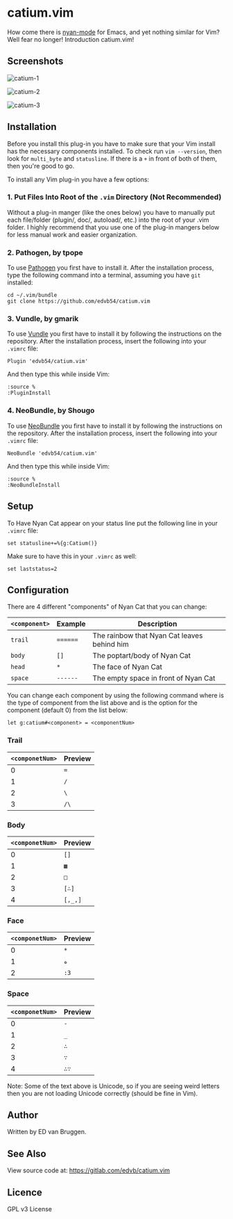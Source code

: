 # catium.vim

How come there is [nyan-mode](https://github.com/TeMPOraL/nyan-mode) for Emacs,
and yet nothing similar for Vim?  Well fear no longer! Introduction catium.vim!

## Screenshots

![catium-1](http://i.imgur.com/1TDWJFV.png)

![catium-2](http://i.imgur.com/u2UzIpB.png)

![catium-3](http://i.imgur.com/wvl6geF.png)

## Installation

Before you install this plug-in you have to make sure that your Vim install has
the necessary components installed. To check run `vim --version`, then look for
`multi_byte` and `statusline`. If there is a `+` in front of both of them, then
you're good to go. 

To install any Vim plug-in you have a few options:

### 1. Put Files Into Root of the `.vim` Directory (Not Recommended)

Without a plug-in manger (like the ones below) you have to manually put each
file/folder (plugin/, doc/, autoload/, etc.) into the root of your .vim folder.
I highly recommend that you use one of the plug-in mangers below for less
manual work and easier organization.

### 2. Pathogen, by tpope

To use [Pathogen](https://github.com/tpope/vim-pathogen) you first have to
install it. After the installation process, type the following command
into a terminal, assuming you have `git` installed:

	cd ~/.vim/bundle
	git clone https://github.com/edvb54/catium.vim

### 3. Vundle, by gmarik

To use [Vundle](https://github.com/gmarik/Vundle.vim) you first have to
install it by following the instructions on the repository. After the
installation process, insert the following into your `.vimrc` file:

	Plugin 'edvb54/catium.vim'

And then type this while inside Vim:

	:source %
	:PluginInstall

### 4. NeoBundle, by Shougo

To use [NeoBundle](https://github.com/Shougo/neobundle.vim) you first have to
install it by following the instructions on the repository. After the
installation process, insert the following into your `.vimrc` file:

	NeoBundle 'edvb54/catium.vim'

And then type this while inside Vim:

	:source %
	:NeoBundleInstall

## Setup

To Have Nyan Cat appear on your status line put the following line in your
`.vimrc` file:

	set statusline+=%{g:Catium()}

Make sure to have this in your `.vimrc` as well:

	set laststatus=2

## Configuration

There are 4 different "components" of Nyan Cat that you can change:

| `<component>` | Example  | Description                                 |
| -----------   | -------- | ------------------------------------------- |
| `trail`       | `======` | The rainbow that Nyan Cat leaves behind him |
| `body`        | `[]`     | The poptart/body of Nyan Cat                |
| `head`        | `*`      | The face of Nyan Cat                        |
| `space`       | `------` | The empty space in front of Nyan Cat        |

You can change each component by using the following command where
<component> is the type of component from the list above and
<componentNum> is the option for the component (default 0) from the list
below:

	let g:catium#<component> = <componentNum>

### Trail

| `<componetNum>` | Preview |
| -------------   | ------- |
| 0               | `=`     |
| 1               | `/`     |
| 2               | `\`     |
| 3               | `/\`    |

### Body

| `<componetNum>` | Preview |
| -------------   | ------- |
| 0               | `[]`    |
| 1               | `▩ `    |
| 2               | `□ `    |
| 3               | `[∴]`   |
| 4               | `[,_,]` |

### Face

| `<componetNum>` | Preview |
| -------------   | ------- |
| 0               | `*`     |
| 1               | `ه`     |
| 2               | `:3`    |

### Space

| `<componetNum>` | Preview |
| -------------   | ------- |
| 0               | `-`     |
| 1               | `_`     |
| 2               | `∴ `    |
| 3               | `∵ `    |
| 4               | `∴∵`    |

Note: Some of the text above is Unicode, so if you are seeing weird letters
then you are not loading Unicode correctly (should be fine in Vim).

## Author

Written by ED van Bruggen.

## See Also

View source code at: <https://gitlab.com/edvb/catium.vim>

## Licence

GPL v3 License

